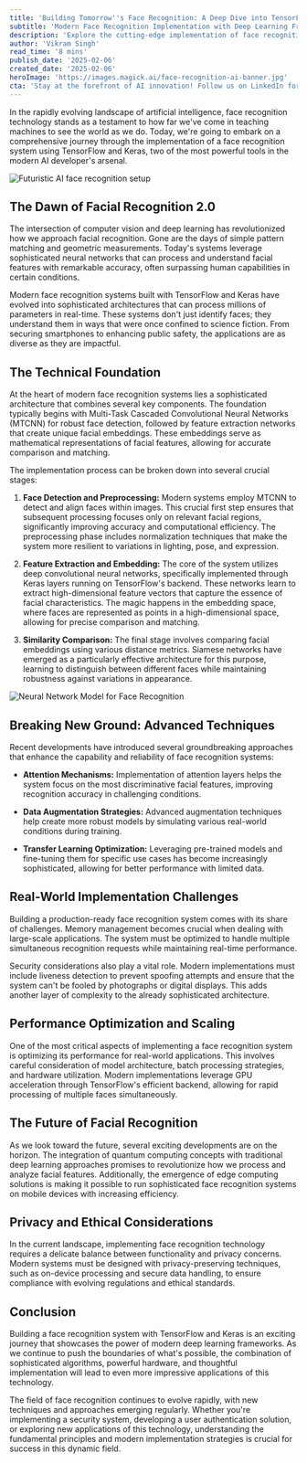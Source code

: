 ```yaml
---
title: 'Building Tomorrow''s Face Recognition: A Deep Dive into TensorFlow and Keras Implementation'
subtitle: 'Modern Face Recognition Implementation with Deep Learning Frameworks'
description: 'Explore the cutting-edge implementation of face recognition systems using TensorFlow and Keras. From MTCNN-based face detection to advanced embedding techniques, discover how modern AI frameworks are revolutionizing facial recognition technology while addressing crucial aspects of performance, security, and privacy.'
author: 'Vikram Singh'
read_time: '8 mins'
publish_date: '2025-02-06'
created_date: '2025-02-06'
heroImage: 'https://images.magick.ai/face-recognition-ai-banner.jpg'
cta: 'Stay at the forefront of AI innovation! Follow us on LinkedIn for more in-depth technical insights and implementation guides in artificial intelligence and computer vision.'
---
```


In the rapidly evolving landscape of artificial intelligence, face recognition technology stands as a testament to how far we've come in teaching machines to see the world as we do. Today, we're going to embark on a comprehensive journey through the implementation of a face recognition system using TensorFlow and Keras, two of the most powerful tools in the modern AI developer's arsenal.

![Futuristic AI face recognition setup](https://i.magick.ai/PIXE/1738878556751_magick_img.webp)

## The Dawn of Facial Recognition 2.0

The intersection of computer vision and deep learning has revolutionized how we approach facial recognition. Gone are the days of simple pattern matching and geometric measurements. Today's systems leverage sophisticated neural networks that can process and understand facial features with remarkable accuracy, often surpassing human capabilities in certain conditions.

Modern face recognition systems built with TensorFlow and Keras have evolved into sophisticated architectures that can process millions of parameters in real-time. These systems don't just identify faces; they understand them in ways that were once confined to science fiction. From securing smartphones to enhancing public safety, the applications are as diverse as they are impactful.

## The Technical Foundation

At the heart of modern face recognition systems lies a sophisticated architecture that combines several key components. The foundation typically begins with Multi-Task Cascaded Convolutional Neural Networks (MTCNN) for robust face detection, followed by feature extraction networks that create unique facial embeddings. These embeddings serve as mathematical representations of facial features, allowing for accurate comparison and matching.

The implementation process can be broken down into several crucial stages:

1. **Face Detection and Preprocessing:**
   Modern systems employ MTCNN to detect and align faces within images. This crucial first step ensures that subsequent processing focuses only on relevant facial regions, significantly improving accuracy and computational efficiency. The preprocessing phase includes normalization techniques that make the system more resilient to variations in lighting, pose, and expression.

2. **Feature Extraction and Embedding:**
   The core of the system utilizes deep convolutional neural networks, specifically implemented through Keras layers running on TensorFlow's backend. These networks learn to extract high-dimensional feature vectors that capture the essence of facial characteristics. The magic happens in the embedding space, where faces are represented as points in a high-dimensional space, allowing for precise comparison and matching.

3. **Similarity Comparison:**
   The final stage involves comparing facial embeddings using various distance metrics. Siamese networks have emerged as a particularly effective architecture for this purpose, learning to distinguish between different faces while maintaining robustness against variations in appearance.

![Neural Network Model for Face Recognition](https://i.magick.ai/PIXE/1738878556755_magick_img.webp)

## Breaking New Ground: Advanced Techniques

Recent developments have introduced several groundbreaking approaches that enhance the capability and reliability of face recognition systems:

- **Attention Mechanisms:** Implementation of attention layers helps the system focus on the most discriminative facial features, improving recognition accuracy in challenging conditions.

- **Data Augmentation Strategies:** Advanced augmentation techniques help create more robust models by simulating various real-world conditions during training.

- **Transfer Learning Optimization:** Leveraging pre-trained models and fine-tuning them for specific use cases has become increasingly sophisticated, allowing for better performance with limited data.

## Real-World Implementation Challenges

Building a production-ready face recognition system comes with its share of challenges. Memory management becomes crucial when dealing with large-scale applications. The system must be optimized to handle multiple simultaneous recognition requests while maintaining real-time performance.

Security considerations also play a vital role. Modern implementations must include liveness detection to prevent spoofing attempts and ensure that the system can't be fooled by photographs or digital displays. This adds another layer of complexity to the already sophisticated architecture.

## Performance Optimization and Scaling

One of the most critical aspects of implementing a face recognition system is optimizing its performance for real-world applications. This involves careful consideration of model architecture, batch processing strategies, and hardware utilization. Modern implementations leverage GPU acceleration through TensorFlow's efficient backend, allowing for rapid processing of multiple faces simultaneously.

## The Future of Facial Recognition

As we look toward the future, several exciting developments are on the horizon. The integration of quantum computing concepts with traditional deep learning approaches promises to revolutionize how we process and analyze facial features. Additionally, the emergence of edge computing solutions is making it possible to run sophisticated face recognition systems on mobile devices with increasing efficiency.

## Privacy and Ethical Considerations

In the current landscape, implementing face recognition technology requires a delicate balance between functionality and privacy concerns. Modern systems must be designed with privacy-preserving techniques, such as on-device processing and secure data handling, to ensure compliance with evolving regulations and ethical standards.

## Conclusion

Building a face recognition system with TensorFlow and Keras is an exciting journey that showcases the power of modern deep learning frameworks. As we continue to push the boundaries of what's possible, the combination of sophisticated algorithms, powerful hardware, and thoughtful implementation will lead to even more impressive applications of this technology.

The field of face recognition continues to evolve rapidly, with new techniques and approaches emerging regularly. Whether you're implementing a security system, developing a user authentication solution, or exploring new applications of this technology, understanding the fundamental principles and modern implementation strategies is crucial for success in this dynamic field.